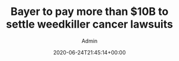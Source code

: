 ---
aliases: /feeds/bayer-to-pay-more-than-10b-to-settle-weedkiller-cancer-lawsuits
archetype: external-bookmark-feed
author:
- Admin
breadcrumbLinks:
- /
- /feed/latest/
- /feed/latest/
breadcrumbs:
- Home
- Feeds
- Latest
categories: []
date: '2020-06-24T21:45:14+00:00'
feed:
  feed_url: https://www.beckershospitalreview.com/?format=feed
  id: 415
  site_url: https://www.beckershospitalreview.com/
  source: miniflux
  title: Becker's Hospital Review - Healthcare News
feedSource:
- becker-s-hospital-review-healthcare-news
icon:
  format: ICO
  href: becker-s-hospital-review-healthcare-news-feed-icon.ico
  mime_type: image/x-icon
  size:
  - 16
  - 16
link:
  brand: beckershospitalreview.com
  href: https://www.beckershospitalreview.com/pharmacy/bayer-to-pay-more-than-10b-to-settle-weedkiller-cancer-lawsuits.html
mdName: beckershospitalreview.com-bayer-to-pay-more-than-10b-to-settle-weedkiller-cancer-lawsuits
pubDate: 2020-06-24 21:45:14+00:00
searchCategory: Feeds
slug: beckershospitalreview.com-bayer-to-pay-more-than-10b-to-settle-weedkiller-cancer-lawsuits
sub: feeds
tags:
- Feeds
title: Bayer to pay more than $10B to settle weedkiller cancer lawsuits
---